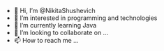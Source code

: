 - 👋 Hi, I’m @NikitaShushevich
- 👀 I’m interested in programming and technologies
- 🌱 I’m currently learning Java
- 💞️ I’m looking to collaborate on ...
- 📫 How to reach me ...

<!---
NikitaShushevich/NikitaShushevich is a ✨ special ✨ repository because its `README.md` (this file) appears on your GitHub profile.
You can click the Preview link to take a look at your changes.
--->
